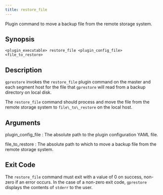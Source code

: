```yaml
---
title: restore_file 
---
```


Plugin command to move a backup file from the remote storage system.

## <a id="section2"></a>Synopsis 

```
<plugin_executable> restore_file <plugin_config_file> <file_to_restore>
```

## <a id="section3"></a>Description 

`gprestore` invokes the `restore_file` plugin command on the master and each segment host for the file that `gprestore` will read from a backup directory on local disk.

The `restore_file` command should process and move the file from the remote storage system to `file\_to\_restore` on the local host.

## <a id="section4"></a>Arguments 

plugin\_config\_file
:   The absolute path to the plugin configuration YAML file.

file\_to\_restore
:   The absolute path to which to move a backup file from the remote storage system.

## <a id="section5"></a>Exit Code 

The `restore_file` command must exit with a value of 0 on success, non-zero if an error occurs. In the case of a non-zero exit code, `gprestore` displays the contents of `stderr` to the user.

